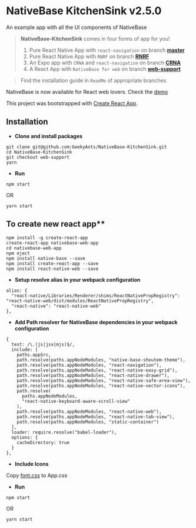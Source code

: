 # NativeBase KitchenSink v2.5.0
An example app with all the UI components of NativeBase

> **NativeBase-KitchenSink** comes in four forms of app for you!
>1. Pure React Native App with `react-navigation` on branch **[master](https://github.com/GeekyAnts/NativeBase-KitchenSink)**
>2. Pure React Native App with `RNRF` on branch **[RNRF](https://github.com/GeekyAnts/NativeBase-KitchenSink/tree/RNRF)**
>3. An Expo app with `CRNA` and `react-navigation` on branch **[CRNA](https://github.com/GeekyAnts/NativeBase-KitchenSink/tree/CRNA)**
>4. A React App with `NativeBase for web` on branch **[web-support](https://github.com/GeekyAnts/NativeBase-KitchenSink/tree/web-support)**

>Find the installation guide in `ReadMe` of appropriate branches

NativeBase is now available for React web lovers. Check the [demo](http://nativebase-customizer.geekydev.com/)

This project was bootstrapped with [Create React App](https://github.com/facebookincubator/create-react-app).

## Installation

*	**Clone and install packages**
```
git clone git@github.com:GeekyAnts/NativeBase-KitchenSink.git
cd NativeBase-KitchenSink
git checkout web-support
yarn
```

* **Run**

```
npm start
```
OR
```
yarn start
```

## To create new react app**

```
npm install -g create-react-app
create-react-app nativebase-web-app
cd nativebase-web-app
npm eject
npm install native-base --save
npm install create-react-app --save
npm install react-native-web --save
```
* **Setup resolve alias in your webpack configuration**

```
alias: {
  "react-native/Libraries/Renderer/shims/ReactNativePropRegistry": "react-native-web/dist/modules/ReactNativePropRegistry",
  "react-native": "react-native-web"
},
```
* **Add Path resolver for NativeBase dependencies in your webpack configuration**

```
{
  test: /\.(js|jsx|mjs)$/,
  include: [
    paths.appSrc,
    path.resolve(paths.appNodeModules, "native-base-shoutem-theme"),
    path.resolve(paths.appNodeModules, "react-navigation"),
    path.resolve(paths.appNodeModules, "react-native-easy-grid"),
    path.resolve(paths.appNodeModules, "react-native-drawer"),
    path.resolve(paths.appNodeModules, "react-native-safe-area-view"),
    path.resolve(paths.appNodeModules, "react-native-vector-icons"),
    path.resolve(
      paths.appNodeModules,
      "react-native-keyboard-aware-scroll-view"
    ),
    path.resolve(paths.appNodeModules, "react-native-web"),
    path.resolve(paths.appNodeModules, "react-native-tab-view"),
    path.resolve(paths.appNodeModules, "static-container")
  ],
  loader: require.resolve("babel-loader"),
  options: {
    cacheDirectory: true
  }
},
```

* **Include Icons**

 Copy [font.css](https://github.com/GeekyAnts/NativeBase-KitchenSink/blob/web-support/src/font.css) to App.css


* **Run**

```
npm start
```
OR
```
yarn start
```
